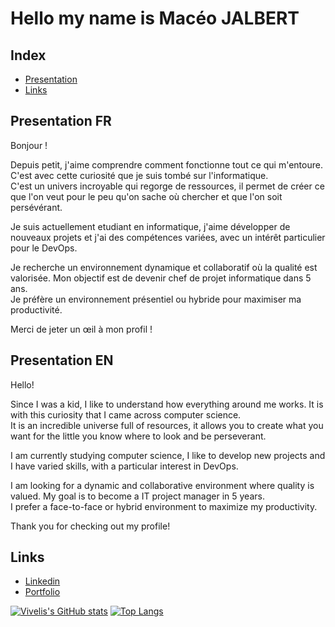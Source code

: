 # Hello my name is Macéo JALBERT

## Index
* [Presentation](#presentation)
* [Links](#links)

## Presentation FR
Bonjour !  
  
Depuis petit, j'aime comprendre comment fonctionne tout ce qui m'entoure. C'est avec cette curiosité que je suis tombé sur l'informatique.  
C'est un univers incroyable qui regorge de ressources, il permet de créer ce que l'on veut pour le peu qu'on sache où chercher et que l'on soit persévérant.  
  
Je suis actuellement etudiant en informatique, j'aime développer de nouveaux projets et j'ai des compétences variées, avec un intérêt particulier pour le DevOps.  
  
Je recherche un environnement dynamique et collaboratif où la qualité est valorisée. Mon objectif est de devenir chef de projet informatique dans 5 ans.  
Je préfère un environnement présentiel ou hybride pour maximiser ma productivité.  
  
Merci de jeter un œil à mon profil !  

## Presentation EN
Hello!  
  
Since I was a kid, I like to understand how everything around me works. It is with this curiosity that I came across computer science.  
It is an incredible universe full of resources, it allows you to create what you want for the little you know where to look and be perseverant.  
  
I am currently studying computer science, I like to develop new projects and I have varied skills, with a particular interest in DevOps.  
  
I am looking for a dynamic and collaborative environment where quality is valued. My goal is to become a IT project manager in 5 years.  
I prefer a face-to-face or hybrid environment to maximize my productivity.  
  
Thank you for checking out my profile!  

## Links
* [Linkedin](https://www.linkedin.com/in/mac%C3%A9o-jalbert-200025222/)
* [Portfolio](https://portfolio.vivelis.eu/)

[![Vivelis's GitHub stats](https://github-readme-stats.vercel.app/api?username=Vivelis&count_private=true&show_icons=true&theme=transparent)](https://github.com/anuraghazra/github-readme-stats)
[![Top Langs](https://github-readme-stats.vercel.app/api/top-langs/?username=Vivelis&layout=compact&theme=transparent&hide=hlsl,ShaderLab,Mathematica,C%23)](https://github.com/anuraghazra/github-readme-stats)
<!---
macgameur/macgameur is a ✨ special ✨ repository because its `README.md` (this file) appears on your GitHub profile.
You can click the Preview link to take a look at your changes.
--->
